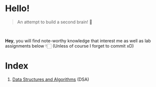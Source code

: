 # Hello!

>An attempt to build a second brain! 🧠

<br>

<b>Hey</b>, you will find note-worthy knowledge that interest me as well as lab assignments below 👇🏻  (Unless of course I forget to commit xD)

# Index
1. [Data Structures and Algorithms](https://github.com/AbhigyanBafna/brain2/tree/main/DSA#readme) (DSA)